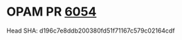 # OPAM PR [6054](https://github.com/ocaml/opam-repository/pull/6054)

Head SHA: d196c7e8ddb200380fd51f71167c579c02164cdf


